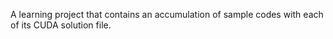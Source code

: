 A learning project that contains an accumulation of sample codes with each of its CUDA solution file.